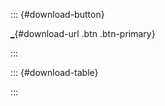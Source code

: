 ::: {#download-button}
<div>

[\_](_ "Download Quarto"){#download-url .btn .btn-primary}

</div>
:::

::: {#download-table}

:::
